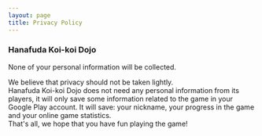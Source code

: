```yaml
---
layout: page
title: Privacy Policy
---
```


### Hanafuda Koi-koi Dojo 

None of your personal information will be collected.

We believe that privacy should not be taken lightly.\
Hanafuda Koi-koi Dojo does not need any personal information from its players, it will only save some information related to the game in your Google Play account. It will save: your nickname, your progress in the game and your online game statistics.\
That's all, we hope that you have fun playing the game!

